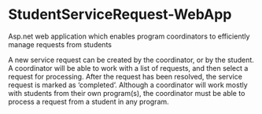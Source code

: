 # StudentServiceRequest-WebApp

Asp.net web application which enables program coordinators to efficiently manage requests from students

A new service request can be created by the coordinator, or by the student. A coordinator will be able to work 
with a list of requests, and then select a request for processing. After the request has been resolved, 
the service request is marked as ‘completed’. Although a coordinator will work mostly with students from 
their own program(s), the coordinator must be able to process a request from a student in any program.
